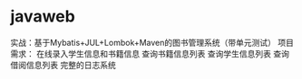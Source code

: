 # javaweb
实战：基于Mybatis+JUL+Lombok+Maven的图书管理系统（带单元测试） 项目需求：  在线录入学生信息和书籍信息 查询书籍信息列表 查询学生信息列表 查询借阅信息列表 完整的日志系统
